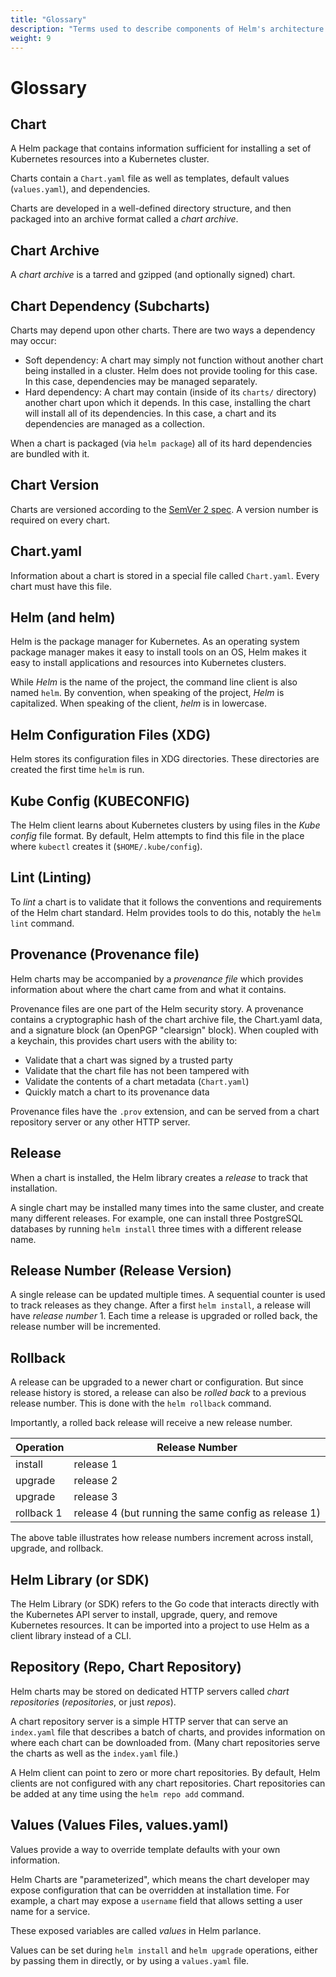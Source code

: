 ```yaml
---
title: "Glossary"
description: "Terms used to describe components of Helm's architecture."
weight: 9
---
```


# Glossary

## Chart

A Helm package that contains information sufficient for installing a set of Kubernetes resources
into a Kubernetes cluster.

Charts contain a `Chart.yaml` file as well as templates, default values (`values.yaml`), and
dependencies.

Charts are developed in a well-defined directory structure, and then packaged into an archive format
called a _chart archive_.

## Chart Archive

A _chart archive_ is a tarred and gzipped (and optionally signed) chart.

## Chart Dependency (Subcharts)

Charts may depend upon other charts. There are two ways a dependency may occur:

- Soft dependency: A chart may simply not function without another chart being installed in a
  cluster. Helm does not provide tooling for this case. In this case, dependencies may be managed
  separately.
- Hard dependency: A chart may contain (inside of its `charts/` directory) another chart upon which
  it depends. In this case, installing the chart will install all of its dependencies. In this case,
  a chart and its dependencies are managed as a collection.

When a chart is packaged (via `helm package`) all of its hard dependencies are bundled with it.

## Chart Version

Charts are versioned according to the [SemVer 2 spec](https://semver.org). A version number is
required on every chart.

## Chart.yaml

Information about a chart is stored in a special file called `Chart.yaml`. Every chart must have
this file.

## Helm (and helm)

Helm is the package manager for Kubernetes. As an operating system package manager makes it easy to
install tools on an OS, Helm makes it easy to install applications and resources into Kubernetes
clusters.

While _Helm_ is the name of the project, the command line client is also named `helm`. By
convention, when speaking of the project, _Helm_ is capitalized. When speaking of the client, _helm_
is in lowercase.

## Helm Configuration Files (XDG)

Helm stores its configuration files in XDG directories. These directories are created the first time
`helm` is run.

## Kube Config (KUBECONFIG)

The Helm client learns about Kubernetes clusters by using files in the _Kube config_ file format. By
default, Helm attempts to find this file in the place where `kubectl` creates it
(`$HOME/.kube/config`).

## Lint (Linting)

To _lint_ a chart is to validate that it follows the conventions and requirements of the Helm chart
standard. Helm provides tools to do this, notably the `helm lint` command.

## Provenance (Provenance file)

Helm charts may be accompanied by a _provenance file_ which provides information about where the
chart came from and what it contains.

Provenance files are one part of the Helm security story. A provenance contains a cryptographic hash
of the chart archive file, the Chart.yaml data, and a signature block (an OpenPGP "clearsign"
block). When coupled with a keychain, this provides chart users with the ability to:

- Validate that a chart was signed by a trusted party
- Validate that the chart file has not been tampered with
- Validate the contents of a chart metadata (`Chart.yaml`)
- Quickly match a chart to its provenance data

Provenance files have the `.prov` extension, and can be served from a chart repository server or any
other HTTP server.

## Release

When a chart is installed, the Helm library creates a _release_ to track that installation.

A single chart may be installed many times into the same cluster, and create many different
releases. For example, one can install three PostgreSQL databases by running `helm install` three
times with a different release name.

## Release Number (Release Version)

A single release can be updated multiple times. A sequential counter is used to track releases as
they change. After a first `helm install`, a release will have _release number_ 1. Each time a
release is upgraded or rolled back, the release number will be incremented.

## Rollback

A release can be upgraded to a newer chart or configuration. But since release history is stored, a
release can also be _rolled back_ to a previous release number. This is done with the `helm
rollback` command.

Importantly, a rolled back release will receive a new release number.

| Operation  | Release Number                                       |
|------------|------------------------------------------------------|
| install    | release 1                                            |
| upgrade    | release 2                                            |
| upgrade    | release 3                                            |
| rollback 1 | release 4 (but running the same config as release 1) |

The above table illustrates how release numbers increment across install, upgrade, and rollback.

## Helm Library (or SDK)

The Helm Library (or SDK) refers to the Go code that interacts directly with the Kubernetes API
server to install, upgrade, query, and remove Kubernetes resources. It can be imported into a
project to use Helm as a client library instead of a CLI.

## Repository (Repo, Chart Repository)

Helm charts may be stored on dedicated HTTP servers called _chart repositories_ (_repositories_, or
just _repos_).

A chart repository server is a simple HTTP server that can serve an `index.yaml` file that describes
a batch of charts, and provides information on where each chart can be downloaded from. (Many chart
repositories serve the charts as well as the `index.yaml` file.)

A Helm client can point to zero or more chart repositories. By default, Helm clients are not
configured with any chart repositories. Chart repositories can be added at any time using the `helm
repo add` command.

## Values (Values Files, values.yaml)

Values provide a way to override template defaults with your own information.

Helm Charts are "parameterized", which means the chart developer may expose configuration that can
be overridden at installation time. For example, a chart may expose a `username` field that allows
setting a user name for a service.

These exposed variables are called _values_ in Helm parlance.

Values can be set during `helm install` and `helm upgrade` operations, either by passing them in
directly, or by using a `values.yaml` file.
